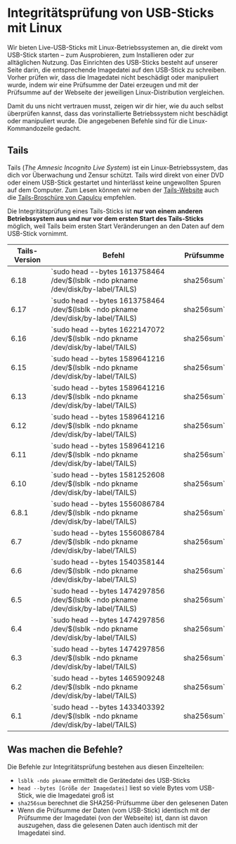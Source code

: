 # Integritätsprüfung von USB-Sticks mit Linux

Wir bieten Live-USB-Sticks mit Linux-Betriebssystemen an, die direkt vom USB-Stick starten – zum Ausprobieren, zum Installieren oder zur alltäglichen Nutzung. Das Einrichten des USB-Sticks besteht auf unserer Seite darin, die entsprechende Imagedatei auf den USB-Stick zu schreiben. Vorher prüfen wir, dass die Imagedatei nicht beschädigt oder manipuliert wurde, indem wir eine Prüfsumme der Datei erzeugen und mit der Prüfsumme auf der Webseite der jeweiligen Linux-Distribution vergleichen.

Damit du uns nicht vertrauen musst, zeigen wir dir hier, wie du auch selbst überprüfen kannst, dass das vorinstallierte Betriebssystem nicht beschädigt oder manipuliert wurde. Die angegebenen Befehle sind für die Linux-Kommandozeile gedacht.

## Tails

Tails (_The Amnesic Incognito Live System_) ist ein Linux-Betriebssystem, das dich vor Überwachung und Zensur schützt. Tails wird direkt von einer DVD oder einem USB-Stick gestartet und hinterlässt keine ungewollten Spuren auf dem Computer. Zum Lesen können wir neben der [Tails-Website](https://tails.net) auch die [Tails-Broschüre von Capulcu](https://capulcu.noblogs.org/neue-texte/bandi/) empfehlen.

Die Integritätsprüfung eines Tails-Sticks ist **nur von einem anderen Betriebssystem aus und nur vor dem ersten Start des Tails-Sticks** möglich, weil Tails beim ersten Start Veränderungen an den Daten auf dem USB-Stick vornimmt.

| Tails-Version | Befehl                                                                                        | Prüfsumme                                                                                                                                                                                                        |
| ------------- | --------------------------------------------------------------------------------------------- | ---------------------------------------------------------------------------------------------------------------------------------------------------------------------------------------------------------------- |
| 6.18          | `sudo head --bytes 1613758464 /dev/$(lsblk -ndo pkname /dev/disk/by-label/TAILS) | sha256sum` | [5029f443383f2c6df10e3fe1d7e15b0d1283bab15f5fae23f89fb8db9ea4ac20](https://gitlab.tails.boum.org/tails/tails/-/blob/8425aeb8bde78c4d238e429846a96452debc6303/wiki/src/install/v2/Tails/amd64/stable/latest.json) |
| 6.17          | `sudo head --bytes 1613758464 /dev/$(lsblk -ndo pkname /dev/disk/by-label/TAILS) | sha256sum` | [0f286f9c02fad6aebb741f219da7eabcacfd855447d18d4a90a43338aa44ba9d](https://gitlab.tails.boum.org/tails/tails/-/blob/b9b39092f7645ddf82e4921208a5e33be5d1b347/wiki/src/install/v2/Tails/amd64/stable/latest.json) |
| 6.16          | `sudo head --bytes 1622147072 /dev/$(lsblk -ndo pkname /dev/disk/by-label/TAILS) | sha256sum` | [9348b2335d15d76a81d9fa5a3d1f53e5f87d03f396a5be3453ba8b23002dce19](https://gitlab.tails.boum.org/tails/tails/-/blob/09d3248a9072288881fa1b7f6e93d0136a9183a3/wiki/src/install/v2/Tails/amd64/stable/latest.json) |
| 6.15          | `sudo head --bytes 1589641216 /dev/$(lsblk -ndo pkname /dev/disk/by-label/TAILS) | sha256sum` | [f1b9dedda86c26fa054647d9b59cf4443d6f65beaf7755c0e2213b9a4149ce03](https://gitlab.tails.boum.org/tails/tails/-/blob/8bfaa9e4858402012c570e284d16018587e821ed/wiki/src/install/v2/Tails/amd64/stable/latest.json) |
| 6.13          | `sudo head --bytes 1589641216 /dev/$(lsblk -ndo pkname /dev/disk/by-label/TAILS) | sha256sum` | [91e6a25d9e2b010e5e77c65ecb3adf760785b243f4d64b323012f13460db17e9](https://gitlab.tails.boum.org/tails/tails/-/blob/220dab2ff633206bbb13c249523749922324a993/wiki/src/install/v2/Tails/amd64/stable/latest.json) |
| 6.12          | `sudo head --bytes 1589641216 /dev/$(lsblk -ndo pkname /dev/disk/by-label/TAILS) | sha256sum` | [9956584cd462380b6cab2da8145279c640a56042a123a7038bbcece9122a7668](https://gitlab.tails.boum.org/tails/tails/-/blob/221e2ca5da049d46ed410ea47fdee9483e7558bc/wiki/src/install/v2/Tails/amd64/stable/latest.json) |
| 6.11          | `sudo head --bytes 1589641216 /dev/$(lsblk -ndo pkname /dev/disk/by-label/TAILS) | sha256sum` | [230dcd717faaf225d5a738e72fcacdfad6aca05064a2069d85f2ef2e77e5c9f5](https://gitlab.tails.boum.org/tails/tails/-/blob/3db741ac0dcdc5a326a8f2d21bbfd5d6e288e651/wiki/src/install/v2/Tails/amd64/stable/latest.json) |
| 6.10          | `sudo head --bytes 1581252608 /dev/$(lsblk -ndo pkname /dev/disk/by-label/TAILS) | sha256sum` | [46ff2ce0f3b9d3e64df95c4371601a70c78c1bc4e2977741419593ce14a810a7](https://gitlab.tails.boum.org/tails/tails/-/blob/628804baab28218e09a4b426dfa37f51eaca19db/wiki/src/install/v2/Tails/amd64/stable/latest.json) |
| 6.8.1         | `sudo head --bytes 1556086784 /dev/$(lsblk -ndo pkname /dev/disk/by-label/TAILS) | sha256sum` | [e9a924b8a13c981d260c08f490a1e101303f17980353c02ad145682138a623d7](https://gitlab.tails.boum.org/tails/tails/-/blob/847a25d0e58636817d5c407b2f6c30096f1860d9/wiki/src/install/v2/Tails/amd64/stable/latest.json) |
| 6.7           | `sudo head --bytes 1556086784 /dev/$(lsblk -ndo pkname /dev/disk/by-label/TAILS) | sha256sum` | [9417315edc4aa8db7b3f43d8e1e7245ef477353e2b8f942da8ab3e01ac6509cc](https://gitlab.tails.boum.org/tails/tails/-/blob/d03f2c15a177f900727f05db49678335f0edf636/wiki/src/install/v2/Tails/amd64/stable/latest.json) |
| 6.6           | `sudo head --bytes 1540358144 /dev/$(lsblk -ndo pkname /dev/disk/by-label/TAILS) | sha256sum` | [fe0e7b24e4a1400843eb25e483858378693647e2ab4521c684826e3be1704369](https://gitlab.tails.boum.org/tails/tails/-/blob/209bd74c1f751281390d8e448081ea381cc761c3/wiki/src/install/v2/Tails/amd64/stable/latest.json) |
| 6.5           | `sudo head --bytes 1474297856 /dev/$(lsblk -ndo pkname /dev/disk/by-label/TAILS) | sha256sum` | [f417b60f5d291ebe7e6c7126e5573d5cd6c8fef78f5fae88a394733d850700aa](https://gitlab.tails.boum.org/tails/tails/-/blob/9a29446af4079e70b9cd81cb2cb358ec21a55fb9/wiki/src/install/v2/Tails/amd64/stable/latest.json) |
| 6.4           | `sudo head --bytes 1474297856 /dev/$(lsblk -ndo pkname /dev/disk/by-label/TAILS) | sha256sum` | [f8c36fad61a7f8c0fce45202369f85499a1c90f1bc7e5e5b320f2de1c3fa4e8d](https://gitlab.tails.boum.org/tails/tails/-/blob/75cb770ef136de54ee090e01432ce13e7a4cbd58/wiki/src/install/v2/Tails/amd64/stable/latest.json) |
| 6.3           | `sudo head --bytes 1474297856 /dev/$(lsblk -ndo pkname /dev/disk/by-label/TAILS) | sha256sum` | [81177ab73849b2a8d7a6d9a42867128f36be4fe5abd7920c126515be740eff23](https://gitlab.tails.boum.org/tails/tails/-/blob/36635499fc189d9dedc82d530402377226565d0b/wiki/src/install/v2/Tails/amd64/stable/latest.json) |
| 6.2           | `sudo head --bytes 1465909248 /dev/$(lsblk -ndo pkname /dev/disk/by-label/TAILS) | sha256sum` | [d93cd5220999d70c32b88f850437774b8cae39a4e9da4845e42a4f53e5e8e6cc](https://gitlab.tails.boum.org/tails/tails/-/blob/9023c841b196be0f92d65832d8e1dec7cc85bd19/wiki/src/install/v2/Tails/amd64/stable/latest.json) |
| 6.1           | `sudo head --bytes 1433403392 /dev/$(lsblk -ndo pkname /dev/disk/by-label/TAILS) | sha256sum` | [87735e32da9de6592805427546eabb90ae3f52010fb4a4da18791fa630630b8e](https://gitlab.tails.boum.org/tails/tails/-/blob/dc2b1dc65925049878a87de4c8de63e84b3b562a/wiki/src/install/v2/Tails/amd64/stable/latest.json) |

## Was machen die Befehle?

Die Befehle zur Integritätsprüfung bestehen aus diesen Einzelteilen:

* `lsblk -ndo pkname` ermittelt die Gerätedatei des USB-Sticks
* `head --bytes [Größe der Imagedatei]` liest so viele Bytes vom USB-Stick, wie die Imagedatei groß ist
* `sha256sum` berechnet die SHA256-Prüfsumme über den gelesenen Daten
* Wenn die Prüfsumme der Daten (vom USB-Stick) identisch mit der Prüfsumme der Imagedatei (von der Webseite) ist, dann ist davon auszugehen, dass die gelesenen Daten auch identisch mit der Imagedatei sind.
